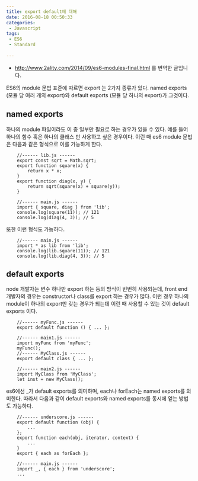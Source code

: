 ```yaml
---
title: export default에 대해
date: 2016-08-18 00:50:33
categories:
 - Javascript
tags:
 - ES6
 - Standard
 
---
```


* http://www.2ality.com/2014/09/es6-modules-final.html 를 번역한 글입니다.

ES6의 module 문법 표준에 따르면 export 는 2가지 종류가 있다. named exports (모듈 당 여러 개의 export)와 default exports (모듈 당 하나의 export)가 그것이다.

## named exports

하나의 module 파일이라도 이 중 일부만 필요로 하는 경우가 있을 수 있다. 예를 들어 하나의 함수 혹은 하나의 클래스 만 사용하고 싶은 경우이다. 이런 때 es6 module 문법은 다음과 같은 형식으로 이를 가능하게 한다.

```
    //------ lib.js ------
    export const sqrt = Math.sqrt;
    export function square(x) {
        return x * x;
    }
    export function diag(x, y) {
        return sqrt(square(x) + square(y));
    }
    
    //------ main.js ------
    import { square, diag } from 'lib';
    console.log(square(11)); // 121
    console.log(diag(4, 3)); // 5
```
    
또한 이런 형식도 가능하다.

```
    //------ main.js ------
    import * as lib from 'lib';
    console.log(lib.square(11)); // 121
    console.log(lib.diag(4, 3)); // 5
```


## default exports

node 개발자는 변수 하나만 export 하는 등의 방식이 빈번히 사용되는데, front end 개발자의 경우는 constructor나 class를 export 하는 경우가 많다. 이런 경우 하나의 module이 하나의 export만 갖는 경우가 되는데 이런 때 사용할 수 있는 것이 default exports 이다.

```
    //------ myFunc.js ------
    export default function () { ... };
    
    //------ main1.js ------
    import myFunc from 'myFunc';
    myFunc();
    //------ MyClass.js ------
    export default class { ... };
    
    //------ main2.js ------
    import MyClass from 'MyClass';
    let inst = new MyClass();
```

es6에선 _가 default exports를 의미하며, each나 forEach는 named exports를 의미한다. 따라서 다음과 같이 default exports와 named exports를 동시에 얻는 방법도 가능하다.

```
    //------ underscore.js ------
    export default function (obj) {
        ...
    };
    export function each(obj, iterator, context) {
        ...
    }
    export { each as forEach };
    
    //------ main.js ------
    import _, { each } from 'underscore';
    ...
```
 